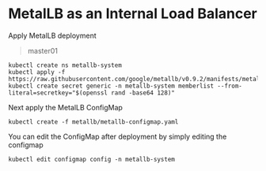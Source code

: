 # MetalLB as an Internal Load Balancer

Apply MetalLB deployment

> master01

```shell
kubectl create ns metallb-system
kubectl apply -f https://raw.githubusercontent.com/google/metallb/v0.9.2/manifests/metallb.yaml
kubectl create secret generic -n metallb-system memberlist --from-literal=secretkey="$(openssl rand -base64 128)"
```

Next apply the MetalLB ConfigMap

```shell
kubectl create -f metallb/metallb-configmap.yaml
```

You can edit the ConfigMap after deployment by simply editing the configmap

```shell
kubectl edit configmap config -n metallb-system
```
